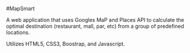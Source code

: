 #MapSmart

A web application that uses Googles MaP and Places API to calculate the optimal destination (restaurant, mall, par, etc) from a group of predefined locations.

Utilizes HTML5, CSS3, Boostrap, and Javascript.

